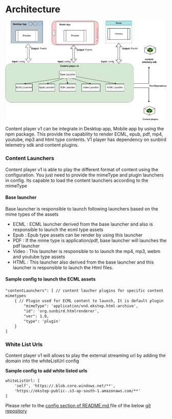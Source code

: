 # Architecture

![Content player v1 architecture](<../../../../.gitbook/assets/contentv1fea-Epub player 2.drawio.png>)

Content player v1 can be integrate in Desktop app, Mobile app by using the npm package. This  provide the capability to render ECML, epub, pdf, mp4, youtube, mp3 and html type contents. V1 player has dependency on sunbird telemetry sdk and content plugins.

### Content Launchers

Content player v1 is able to play the different format of content using the configuration. You just need to provide the mimeType and plugin launchers in config. Its capable to load the content launchers according to the mimeType

#### Base launcher

Base launcher is responsible to launch following launchers based on the mime types of the assets

* ECML : ECML launcher derived from the base launcher and also is responsible to launch the ecml type assets
* Epub : Epub type assets can be render by using this launcher
* PDF : If the mime type is application/pdf, base launcher will launches the pdf launcher
* Video : This launcher is responsible to to launch the mp4, mp3, webm and youtube type assets
* HTML : This launcher also derived from the base launcher and this launcher is responsible to launch the Html files.

#### Sample config to launch the ECML assets

```
"contentLaunchers": [ // content laucher plugins for specific content mimetypes
    { // Plugin used for ECML content to launch, It is default plugin
        "mimeType": 'application/vnd.ekstep.html-archive',
        "id": 'org.sunbird.htmlrenderer',
        "ver": 1.0,
        "type": 'plugin'
    }
]
```

### White List Urls

Content player v1 will allows to play the external streaming url by adding the domain into the whiteListUrl config

**Sample config to add white listed urls**

```
whiteListUrl: [ 
    'self', 'https://.blob.core.windows.net/**',
    'https://ekstep-public-.s3-ap-south-1.amazonaws.com/**' 
]
```

Please refer to the [config section of README.md ](https://github.com/project-sunbird/sunbird-content-player#how-to-render-the-contents)file of the below [git repository](https://github.com/project-sunbird/sunbird-content-player)
